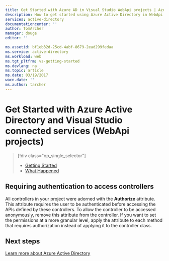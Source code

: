 ```yaml
---
title: Get Started with Azure AD in Visual Studio WebApi projects | Azure
description: How to get started using Azure Active Directory in WebApi projects after connecting to or creating an Azure AD using Visual Studio connected services
services: active-directory
documentationcenter: ''
author: TomArcher
manager: douge
editor: ''

ms.assetid: bf1eb32d-25cd-4abf-8679-2ead299fedaa
ms.service: active-directory
ms.workload: web
ms.tgt_pltfrm: vs-getting-started
ms.devlang: na
ms.topic: article
ms.date: 03/19/2017
wacn.date: ''
ms.author: tarcher
---
```


# Get Started with Azure Active Directory and Visual Studio connected services (WebApi projects)
> [!div class="op_single_selector"]
>- [Getting Started](./vs-active-directory-webapi-getting-started.md)
>- [What Happened](./vs-active-directory-webapi-what-happened.md)

## Requiring authentication to access controllers
All controllers in your project were adorned with the **Authorize** attribute. This attribute requires the user to be authenticated before accessing the APIs defined by these controllers. To allow the controller to be accessed anonymously, remove this attribute from the controller. If you want to set the permissions at a more granular level, apply the attribute to each method that requires authorization instead of applying it to the controller class.

## Next steps
[Learn more about Azure Active Directory](https://www.azure.cn/home/features/identity/)